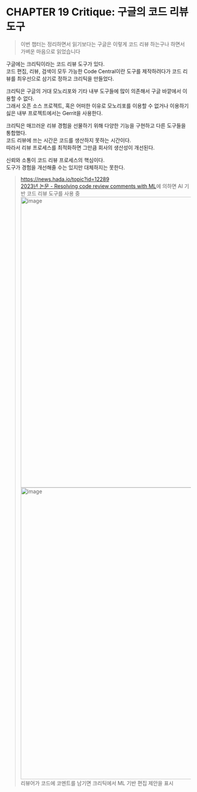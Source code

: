 # CHAPTER 19 Critique: 구글의 코드 리뷰 도구

> 이번 챕터는 정리하면서 읽기보다는 구글은 이렇게 코드 리뷰 하는구나 하면서 가벼운 마음으로 읽었습니다

구글에는 크리틱이라는 코드 리뷰 도구가 있다.  
코드 편집, 리뷰, 검색이 모두 가능한 Code Central이란 도구를 제작하려다가 코드 리뷰를 최우선으로 삼기로 정하고 크리틱을 만들었다.  

크리틱은 구글의 거대 모노리포와 기타 내부 도구들에 많이 의존해서 구글 바깥에서 이용할 수 없다.  
그래서 오픈 소스 프로젝트, 혹은 어떠한 이유로 모노리포를 이용할 수 없거나 이용하기 싫은 내부 프로젝트에서는 Gerrit을 사용한다.  

크리틱은 매끄러운 리뷰 경험을 선물하기 위해 다양한 기능을 구현하고 다른 도구들을 통합했다.  
코드 리뷰에 쓰는 시간은 코드를 생산하지 못하는 시간이다.  
따라서 리뷰 프로세스를 최적화하면 그만큼 회사의 생산성이 개선된다.

신뢰와 소통이 코드 리뷰 프로세스의 핵심이다.  
도구가 경험을 개선해줄 수는 있지만 대체하지는 못한다.

> https://news.hada.io/topic?id=12289  
> [2023년 논문 - Resolving code review comments with ML](https://research.google/blog/resolving-code-review-comments-with-ml)에 의하면 AI 기반 코드 리뷰 도구를 사용 중
> <img width="1745" height="792" alt="image" src="https://github.com/user-attachments/assets/7200aa08-6257-446f-9212-cbb144999208" />  
> <img width="1746" height="795" alt="image" src="https://github.com/user-attachments/assets/d9b7dc75-b64b-4594-9bfc-ada7321f4f80" />  
> 리뷰어가 코드에 코멘트를 남기면 크리틱에서 ML 기반 편집 제안을 표시  
